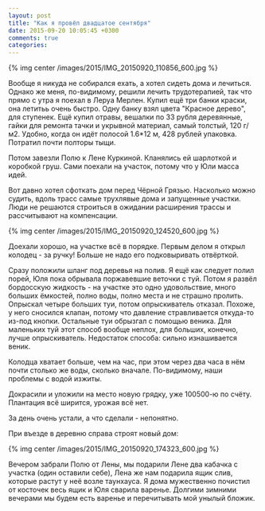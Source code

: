 ```yaml
---
layout: post
title: "Как я провёл двадцатое сентября"
date: 2015-09-20 10:05:45 +0300
comments: true
categories: 
---
```

{% img center /images/2015/IMG_20150920_110856_600.jpg %}

Вообще я никуда не собирался ехать, а хотел сидеть дома и лечиться. Однако же меня, по-видимому, решили лечить трудотерапией, так что прямо с утра я поехал в Леруа Мерлен. Купил ещё три банки краски, она летитьь очень быстро. Одну банку взял цвета "Красное дерево", для ступенек. Ещё купил отравы, вешалки по 33 рубля деревянные, гайки для ремонта тачки и укрывной материал, самый толстый, 120 г/м2. Удобно, когда он идёт полосой 1.6*12 м, 428 рублей упаковка. Потратил почти полторы тыщи.

Потом завезли Полю к Лене Куркиной. Кланялись ей шарлоткой и коробкой груш. Сами поехали на участок, потому что у Юли масса идей.

Вот давно хотел сфоткать дом перед Чёрной Грязью. Насколько можно судить, вдоль трасс самые трухлявые дома и запущенные участки. Люди не решаются строиться в ожидании расширения трассы и рассчитывают на компенсации.

{% img center /images/2015/IMG_20150920_124520_600.jpg %}

Доехали хорошо, на участке всё в порядке. Первым делом я открыл колодец - за ручку! Больше не надо его подковыривать отвёрткой.

Сразу положили шланг под деревья на полив. Я ещё как следует полил порей, Юля пока обрывала поржавевшие веточки с туй. Потом я развёл бордосскую жидкость - на участке это одно удовольствие, много больших ёмкостей, полно воды, полно места и не страшно пролить. Опрыскал четыре больших туи, потом опрыскиватель отказал. Похоже, у него сносился клапан, потому что давление стравливается откуда-то из-под кнопки. Остальные туи обрызгал с помощью веника. Для маленьких туй этот способ вообще неплох, для больших, конечно, лучше опрыскиватель. Недостаток способа: сильно изнашивается веник.

Колодца хватает больше, чем на час, при этом через два часа в нём почти столько же воды, сколько вначале. По-видимому, наши проблемы с водой изжиты.

Докрасили и уложили на место новую грядку, уже 100500-ю по счёту. Плантация всё ширится, урожая всё нет.

За день очень устали, а что сделали - непонятно.

При въезде в деревню справа строят новый дом:

{% img center /images/2015/IMG_20150920_174323_600.jpg %}

Вечером забрали Полю от Лены, мы подарили Лене два кабачка с участка (один оставили себе), Лена же нам подарила ящик слив, которые растут у неё возле таунхауса. Я дома мужественно почистил от косточек весь ящик и Юля сварила варенье. Долгими зимними вечерами мы будем есть варенье и перечитывать мой унылый бложик. 